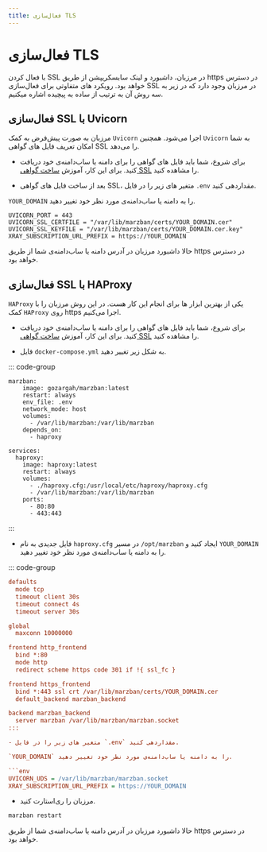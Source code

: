 ```yaml
---
title: فعال‌سازی TLS
---
```


# فعال‌سازی TLS

با فعال کردن SSL در مرزبان، داشبورد و لینک سابسکریپشن از طریق https در دسترس خواهد بود.
رویکرد های متفاوتی برای فعال‌سازی SSL در مرزبان وجود دارد که در زیر به سه روش آن به ترتیب از ساده به پیچیده اشاره میکنیم.

## فعال‌سازی SSL با Uvicorn

مرزبان به صورت پیش‌فرض به کمک `Uvicorn` اجرا می‌شود. همچنین `Uvicorn` به شما امکان تعریف فایل های گواهی SSL را می‌دهد.

- برای شروع، شما باید فایل های گواهی را برای دامنه یا ساب‌دامنه‌ی خود دریافت کنید. برای این کار، آموزش [ساخت گواهی SSL](issue-ssl-certificate.md) را مشاهده کنید.

- بعد از ساخت فایل های گواهی SSL، متغیر های زیر را در فایل `.env` مقداردهی کنید.

`YOUR_DOMAIN` را به دامنه یا ساب‌دامنه‌ی مورد نظر خود تغییر دهید.

```env
UVICORN_PORT = 443
UVICORN_SSL_CERTFILE = "/var/lib/marzban/certs/YOUR_DOMAIN.cer"
UVICORN_SSL_KEYFILE = "/var/lib/marzban/certs/YOUR_DOMAIN.cer.key"
XRAY_SUBSCRIPTION_URL_PREFIX = https://YOUR_DOMAIN
```

حالا داشبورد مرزبان در آدرس دامنه یا ساب‌دامنه‌ی شما از طریق https در دسترس خواهد بود.


## فعال‌سازی SSL با HAProxy

`HAProxy` یکی از بهترین ابزار ها برای انجام این کار هست. در این روش مرزبان را با کمک `HAProxy` روی https اجرا می‌کنیم.

- برای شروع، شما باید فایل های گواهی را برای دامنه یا ساب‌دامنه‌ی خود دریافت کنید. برای این کار، آموزش [ساخت گواهی SSL](issue-ssl-certificate.md) را مشاهده کنید.


- فایل `docker-compose.yml` به شکل زیر تغییر دهید.

::: code-group
```yml{8-9,11-20} [docker-compose.yml]
marzban:
    image: gozargah/marzban:latest
    restart: always
    env_file: .env
    network_mode: host
    volumes:
      - /var/lib/marzban:/var/lib/marzban
    depends_on:
      - haproxy

services:
  haproxy:
    image: haproxy:latest
    restart: always
    volumes:
      - ./haproxy.cfg:/usr/local/etc/haproxy/haproxy.cfg
      - /var/lib/marzban:/var/lib/marzban
    ports:
      - 80:80
      - 443:443
```
:::

- فایل جدیدی به نام ‍`haproxy.cfg` در مسیر `/opt/marzban` ایجاد کنید و `YOUR_DOMAIN` را به دامنه یا ساب‌دامنه‌ی مورد نظر خود تغییر دهید.

::: code-group
```cfg [haproxy.cfg]
defaults
  mode tcp
  timeout client 30s
  timeout connect 4s
  timeout server 30s

global
  maxconn 10000000

frontend http_frontend
  bind *:80
  mode http
  redirect scheme https code 301 if !{ ssl_fc }

frontend https_frontend
  bind *:443 ssl crt /var/lib/marzban/certs/YOUR_DOMAIN.cer
  default_backend marzban_backend

backend marzban_backend
  server marzban /var/lib/marzban/marzban.socket
:::

- متغیر های زیر را در فایل `.env` مقداردهی کنید.

`YOUR_DOMAIN` را به دامنه یا ساب‌دامنه‌ی مورد نظر خود تغییر دهید.

```env
UVICORN_UDS = /var/lib/marzban/marzban.socket
XRAY_SUBSCRIPTION_URL_PREFIX = https://YOUR_DOMAIN
```

- مرزبان را ری‌استارت کنید.

```bash
marzban restart
```

حالا داشبورد مرزبان در آدرس دامنه یا ساب‌دامنه‌ی شما از طریق https در دسترس خواهد بود.